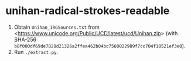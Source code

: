 # unihan-radical-strokes-readable

1. Obtain `Unihan_IRGSources.txt` from <<https://www.unicode.org/Public/UCD/latest/ucd/Unihan.zip>>
   (with SHA-256 `b8f000df69de7828d21326a2ffea462b04bc7560022989f7cc704f10521ef3e0`).
2. Run `./extract.py`.
